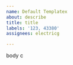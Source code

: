 ```yaml
---         
name: Default Templatex
about: describe
title: title
labels: '123, 43380'
assignees: electricg

---         
```


body c
